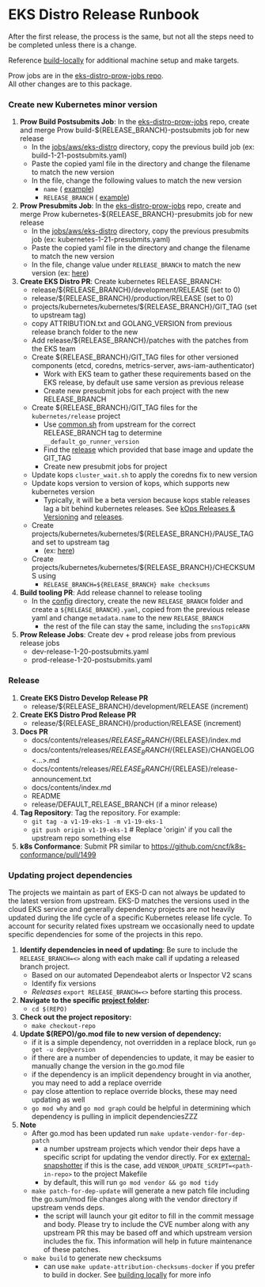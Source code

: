 # EKS Distro Release Runbook

After the first release, the process is the same, but not all the steps need to be completed unless there is a change.

Reference [build-locally](building-locally.md) for additional machine setup and make targets.

Prow jobs are in the 
[eks-distro-prow-jobs repo](https://github.com/aws/eks-distro-prow-jobs/tree/main/jobs/aws/eks-distro).  
All other changes are to this package.

### Create new Kubernetes minor version

1. **Prow Build Postsubmits Job**: In the
   [eks-distro-prow-jobs](https://github.com/aws/eks-distro-prow-jobs/tree/main/jobs/aws/eks-distro) repo, create and
   merge Prow build-${RELEASE_BRANCH}-postsubmits job for new release
    * In the [jobs/aws/eks-distro](https://github.com/aws/eks-distro-prow-jobs/tree/main/jobs/aws/eks-distro) directory,
      copy the previous build job (ex: build-1-21-postsubmits.yaml)
    * Paste the copied yaml file in the directory and change the filename to match the new version
    * In the file, change the following values to match the new version
        * `name` (
          [example](https://github.com/aws/eks-distro-prow-jobs/blob/49377e50748a9bec611aec7bb23873a14aa84e11/jobs/aws/eks-distro/build-1-21-postsubmits.yaml#L17))
        * `RELEASE_BRANCH` (
          [example](https://github.com/aws/eks-distro-prow-jobs/blob/49377e50748a9bec611aec7bb23873a14aa84e11/jobs/aws/eks-distro/build-1-21-postsubmits.yaml#L51))
1. **Prow Presubmits Job**: In the
   [eks-distro-prow-jobs](https://github.com/aws/eks-distro-prow-jobs/tree/main/jobs/aws/eks-distro) repo, create and
   merge Prow kubernetes-${RELEASE_BRANCH}-presubmits job for new release
    * In the [jobs/aws/eks-distro](https://github.com/aws/eks-distro-prow-jobs/tree/main/jobs/aws/eks-distro) directory,
      copy the previous presubmits job (ex: kubernetes-1-21-presubmits.yaml)
    * Paste the copied yaml file in the directory and change the filename to match the new version
    * In the file, change value under `RELEASE_BRANCH` to match the new version (ex:
      [here](https://github.com/aws/eks-distro-prow-jobs/blob/49377e50748a9bec611aec7bb23873a14aa84e11/jobs/aws/eks-distro/kubernetes-1-21-presubmits.yaml#L39))
1. **Create EKS Distro PR**: Create kubernetes RELEASE_BRANCH:
    * release/${RELEASE_BRANCH}/development/RELEASE (set to 0)
    * release/${RELEASE_BRANCH}/production/RELEASE (set to 0)
    * projects/kubernetes/kubernetes/${RELEASE_BRANCH}/GIT_TAG (set to upstream tag)
    * copy ATTRIBUTION.txt and GOLANG_VERSION from previous release branch folder to the new
    * Add release/${RELEASE_BRANCH}/patches with the patches from the EKS team
    * Create ${RELEASE_BRANCH}/GIT_TAG files for other versioned components (etcd, coredns, metrics-server,
      aws-iam-authenticator)
        * Work with EKS team to gather these requirements based on the EKS release, by default use same version as
          previous release
        * Create new presubmit jobs for each project with the new RELEASE_BRANCH
    * Create ${RELEASE_BRANCH}/GIT_TAG files for the `kubernetes/release` project
        * Use [common.sh](https://github.com/kubernetes/kubernetes/blob/master/build/common.sh) from upstream for the correct RELEASE_BRANCH
          tag to determine `__default_go_runner_version`
        * Find the [release](https://github.com/kubernetes/release/releases) which provided that base image and update the GIT_TAG
        * Create new presubmit jobs for project
    * Update kops `cluster_wait.sh` to apply the coredns fix to new version
    * Update kops version to version of kops, which supports new kubernetes version
         * Typically, it will be a beta version because kops stable releases lag a bit behind kubernetes releases. See
           [kOps Releases & Versioning](https://kops.sigs.k8s.io/welcome/releases/) and
           [releases](https://github.com/kubernetes/kops/releases/).
    * Create projects/kubernetes/kubernetes/${RELEASE_BRANCH}/PAUSE_TAG and set to upstream tag
        * (ex: [here](https://github.com/kubernetes/kubernetes/blob/v1.21.0/build/pause/Makefile#L20))
	* Create projects/kubernetes/kubernetes/${RELEASE_BRANCH}/CHECKSUMS using
		*  `RELEASE_BRANCH=${RELEASE_BRANCH} make checksums`
1. **Build tooling PR**: Add release channel to release tooling
    * In the [config](https://github.com/aws/eks-distro-build-tooling/tree/main/release/config) directory, create the
      new `RELEASE_BRANCH` folder and create a `${RELEASE_BRANCH}.yaml`, copied from the previous release yaml and
      change `metadata.name` to the new `RELEASE_BRANCH`
        * the rest of the file can stay the same, including the `snsTopicARN`
1. **Prow Release Jobs**: Create dev + prod release jobs from previous release jobs
    * dev-release-1-20-postsubmits.yaml
    * prod-release-1-20-postsubmits.yaml

### Release

1. **Create EKS Distro Develop Release PR**
    * release/${RELEASE_BRANCH}/development/RELEASE (increment)
1. **Create EKS Distro Prod Release PR**
    * release/${RELEASE_BRANCH}/production/RELEASE (increment)
1. **Docs PR**
    * docs/contents/releases/${RELEASE_BRANCH}/${RELEASE}/index.md
    * docs/contents/releases/${RELEASE_BRANCH}/${RELEASE}/CHANGELOG<...>.md
    * docs/contents/releases/${RELEASE_BRANCH}/${RELEASE}/release-announcement.txt
    * docs/contents/index.md
    * README
    * release/DEFAULT_RELEASE_BRANCH (if a minor release)
1. **Tag Repository**: Tag the repository. For example:
    * `git tag -a v1-19-eks-1 -m v1-19-eks-1`
    * `git push origin v1-19-eks-1` # Replace 'origin' if you call the upstream repo something else
1. **k8s Conformance**: Submit PR similar to https://github.com/cncf/k8s-conformance/pull/1499


### Updating project dependencies
The projects we maintain as part of EKS-D can not always be updated to the latest version from upstream.
EKS-D matches the versions used in the cloud EKS service and generally dependency projects are not heavily updated
during the life cycle of a specific Kubernetes release life cycle.  To account for security related fixes upstream
we occasionally need to update specific dependencies for some of the projects in this repo.

1. **Identify dependencies in need of updating**: Be sure to include the `RELEASE_BRANCH=<>` along with each make call
if updating a released branch project.
    * Based on our automated Dependeabot alerts or Inspector V2 scans
    * Identify fix versions
    * *Releases* `export RELEASE_BRANCH=<>` before starting this process.
1. **Navigate to the specific [project folder](https://github.com/aws/eks-distro/tree/main/projects):**
    * `cd $(REPO)`
1. **Check out the project repository:**
    * `make checkout-repo`
1. **Update $(REPO)/go.mod file to new version of dependency:**
    * if it is a simple dependency, not overridden in a replace block, run `go get -u dep@version`
    * if there are a number of dependencies to update, it may be easier to manually change the version in the go.mod file
    * if the dependency is an implicit dependency brought in via another, you may need to add a replace override
    * pay close attention to replace override blocks, these may need updating as well
    * `go mod why` and `go mod graph` could be helpful in determining which dependency is pulling in implicit dependenciesZZZ
1.  **Note**  
    * After go.mod has been updated run `make update-vendor-for-dep-patch`
        * a number upstream projects which vendor their deps have a specific script for updating the vendor directly.
        For ex [external-snapshotter](https://github.com/kubernetes-csi/external-snapshotter/blob/master/release-tools/update-vendor.sh)
        if this is the case, add `VENDOR_UPDATE_SCRIPT=<path-in-repo>` to the project Makefile
        * by default, this will run `go mod vendor && go mod tidy`
    * `make patch-for-dep-update` will generate a new patch file including the go.sum/mod file changes along with the vendor
    directory if upstream vends deps.
        * the script will launch your git editor to fill in the commit message and body. Please try to include the CVE number
        along with any upstream PR this may be based off and which upstream version includes the fix.  This information will
        help in future maintenance of these patches.
    * `make build` to generate new checksums
        * can use `make update-attribution-checksums-docker` if you prefer to build in docker. See [building locally](building-locally.md)
        for more info